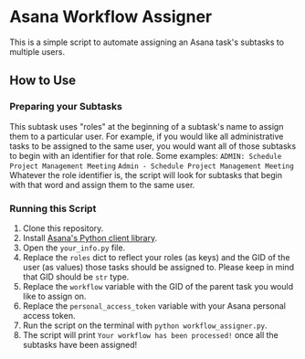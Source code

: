 # Asana Workflow Assigner
This is a simple script to automate assigning an Asana task's subtasks to multiple users.
## How to Use
### Preparing your Subtasks
This subtask uses "roles" at the beginning of a subtask's name to assign them to a particular user. For example, if you would like all administrative tasks to be assigned to the same user, you would want all of those subtasks to begin with an identifier for that role. Some examples:
`ADMIN: Schedule Project Management Meeting`
`Admin - Schedule Project Management Meeting`
Whatever the role identifier is, the script will look for subtasks that begin with that word and assign them to the same user.
### Running this Script
1. Clone this repository.
2. Install [Asana's Python client library](https://github.com/Asana/python-asana/).
3. Open the `your_info.py` file.
4. Replace the `roles` dict to reflect your roles (as keys) and the GID of the user (as values) those tasks should be assigned to. Please keep in mind that GID should be `str` type.
5. Replace the `workflow` variable with the GID of the parent task you would like to assign on.
6. Replace the `personal_access_token` variable with your Asana personal access token.
7. Run the script on the terminal with `python workflow_assigner.py`.
8. The script will print `Your workflow has been processed!` once all the subtasks have been assigned!
